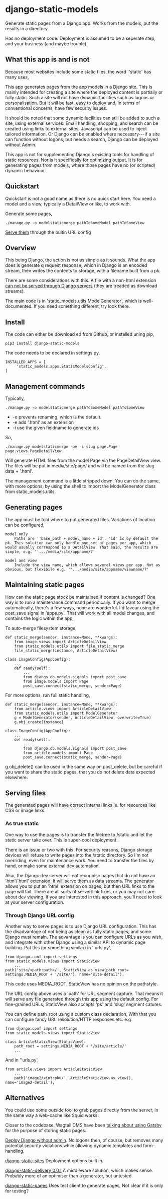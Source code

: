 # django-static-models
Generate static pages from a Django app. Works from the models, put the results in a directory.

Has no deployment code. Deployment is assumed to be a seperate step, and your business (and maybe trouble).

## What this app is and is not
Because most websites include some static files, the word ''static' has many uses,

This app generates pages from the app models in a Django site. This is mainly intended for creating a site where the deployed content is partially or fully static. Such a site will not have dynamic facilities such as logons or personalisation. But it will be fast, easy to deploy and, in terms of conventional concerns, have few security issues. 

It should be noted that some dynamic facilities can still be added to such a site, using external services. Email handling, shopping, and search can be created using links to external sites. Javascript can be used to inject tailored information. Or Django can be enabled where necessary---if a site can function without logons, but needs a search, Django can be deployed without Admin. 

This app is not for supplementing Django's existing tools for handling of static resources. Nor is it specifically for optimizing output. It is for generating pages from models, where those pages have no (or scripted) dynamic behaviour.


## Quickstart
Quickstart is not a good name as there is no quick start here. You need a model and a view, typically a DetailView or like, to work with.

Generate some pages,

    ./manage.py -o modelstaticmerge pathToSomeModel pathToSomeView

[Serve them](#through-Django-url-config) through the buitin URL config


## Overview
This being Django, the action is not as simple as it sounds. What the app does is generate q request response, which in Django is an encoded stream, then writes the contents to storage, with a filename built from a pk.

There are some considerations with this. A file with a non-html extension [can not be served through Django servers](#serving-files) (they are treaded as download streams). 

The main code is in 'static_models.utils.ModelGenerator', which is well-documented. If you need something different, try look there.

## Install
The code can either be download ed from Github, or installed uning pip,

    pip3 install django-static-models

The code needs to be declared in settings.py,

    INSTALLED_APPS = [
         'static_models.apps.StaticModelsConfig',
    ]

## Management commands
Typically,

    ./manage.py -o modelstaticmerge pathToSomeModel pathToSomeView

- -o prevents renaming, which is the default.
- -e add '.html' as an extension
- -i use the given fieldname to generate ids 

So,

    ./manage.py modelstaticmerge -oe -i slug page.Page page.views.PageDetailView

Will generate HTML files from the model Page via the PageDetailView view. The files will be put in media/site/page/ and will be named from the slug data + '.html'.

The management command is a little stripped down. You can do the same, with more options, by using the shell to import the ModelGenerator class from static_models.utils. 
 

## Generating pages
The app must be told where to put generated files. Variations of location can be configured,

    model only
        Paths are ''base_path + model_name + id'. 'id' is by default the pk. This solution can only handle one set of pages per app, which would usually correspond to a DetailView. That said, the results are simple, e.g. ''.../media/site/appname/7'

    model and view
        Include the view name, which allows several views per app. Not as obvious, but flexibile e.g. ''.../media/site/appname/viewname/7'


## Maintaining static pages
How can the static page stock be maintained if content is changed? One way is to run a maintenance command periodically. If you want to merge automatically, there's a few ways, none are wonderful. I'd favour using the post_save signal in 'apps.py'. That will work with all model changes, and contains the logic within the app,

To auto-merge filesystem storage,

    def static_merge(sender, instance=None, **kwargs):
        from image.views import ArticleDetailView
        from static_models.utils import file_static_merge
        file_static_merge(instance, ArticleDetailView)

    class ImageConfig(AppConfig):
        ...
        def ready(self):
            ...
            from django.db.models.signals import post_save
            from image.models import Page
            post_save.connect(static_merge, sender=Page)

For more options, run full static handling,

    def static_merge(sender, instance=None, **kwargs):
        from article.views import ArticleDetailView
        from static_models.utils import ModelGenerator
        g = ModelGenerator(sender, ArticleDetailView, overwrite=True)
        g.obj_create(instance)

    class ImageConfig(AppConfig):
        ...
        def ready(self):
            ...
            from django.db.models.signals import post_save
            from article.models import Page
            post_save.connect(static_merge, sender=Page)


g.obj_delete() can be used in the same way on post_delete, but be careful if you want to share the static pages, that you do not delete data expected elsewhere.
 
## Serving files
The generated pages will have correct internal links ie. for resources like CSS or image links.

### As true static
One way to use the pages is to transfer the filetree to /static and let the static server take over. This is super-cool deployment.

There is an issue or two with this. For security reasons, Django storage devices will refuse to write pages into the /static directory. So I'm not overriding, even for maintenance work. You need to transfer the files by hand, or make some external dev automation. 

Also, the Django dev server will not recognise pages that do not have an 'htm'/'html' extension. It will serve them as data streams. The generator allows you to put an 'html' extension on pages, but then URL links to the page will fail. There are all sorts of server/link fixes, or you may not care about dev viewing. If you are interested in this approach, you'll need to look at your server configuration.


### Through Django URL config
Another way to serve pages is to use Django URL configuration. This has the disadvantage of not being as clean as fully static pages, and some Django must remain. The advantage is you can configure URLs as you wish, and integrate with other Django using a similar API to dynamic page building. Put this (or something similar) in ''urls.py',

    from django.conf import settings
    from static_models.views import StaticView
        ...
    path('site/<path:path>/', StaticView.as_view(path_root= settings.MEDIA_ROOT + '/site/'), name='site-detail'),

This code uses MEDIA_ROOT. StaticView has no opinion on the pathstyle. 

The URL config above uses a 'path' for URL segment capture. That means it will serve any file generated through this app using the default config. For fine-grained URLs, StaticView also accepts 'pk' and 'slug' segment catures. 

You can define path_root using a custom class declaration, With that you can configure fancy URL resolution/HTTP responses etc. e.g.

    from django.conf import settings
    from static_models.views import StaticView

    class ArticleStaticView(StaticView):
        path_root = settings.MEDIA_ROOT + '/site/article/'
        ...

And in ''urls.py',

    from article.views import ArticleStaticView
        ...
        path('image2/<int:pk>/', ArticleStaticView.as_view(), name='image2-detail'),

 

## Alternatives
You could use some outside tool to grab pages directly from the server, in the same way a web-cache like Squid works.

Closer to the codebase, Wagtail CMS have been [talking about using Gatsby](https://wagtail.io/blog/using-gatsby-wagtail-build-case-study/) for the purpose of storing static pages.

[Deploy Django without admin](https://stackoverflow.com/questions/4845239/how-can-i-disable-djangos-admin-in-a-deployed-project-but-keep-it-for-local-de). No logons then, of course, but removes many potential security violations while allowing dynamic templates and form-handling. 

[django-static-sites](https://github.com/ciotto/django-static-sites/tree/master/staticsites) 
    Deployment options built in. 

[django-static-delivery 0.0.1](https://pypi.org/project/django-static-delivery/) 
    A middleware solution, which makes sense. Probably more of an optimiser than a generator, but untested.

[django-static-pages](https://pypi.org/project/django-static-pages/)
    Uses test client to generate pages, Not clear if it is only for testing?

